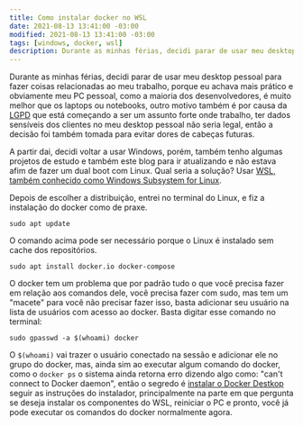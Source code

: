```yaml
---
title: Como instalar docker no WSL
date: 2021-08-13 13:41:00 -03:00
modified: 2021-08-13 13:41:00 -03:00
tags: [windows, docker, wsl]
description: Durante as minhas férias, decidi parar de usar meu desktop pessoal para fazer coisas relacionadas ao meu trabalho
---
```


Durante as minhas férias, decidi parar de usar meu desktop pessoal para fazer coisas relacionadas ao meu trabalho, porque eu achava mais prático e obviamente meu PC pessoal, como a maioria dos desenvolvedores, é muito melhor que os laptops ou notebooks, outro motivo também é por causa da [LGPD](http://www.planalto.gov.br/ccivil_03/_ato2015-2018/2018/Lei/L13709.htm) que está começando a ser um assunto forte onde trabalho, ter dados sensíveis dos clientes no meu desktop pessoal não seria legal, então a decisão foi também tomada para evitar dores de cabeças futuras.

A partir dai, decidi voltar a usar Windows, porém, também tenho algumas projetos de estudo e também este blog para ir atualizando e não estava afim de fazer um dual boot com Linux. Qual seria a solução? Usar [WSL, também conhecido como Windows Subsystem for Linux](https://docs.microsoft.com/en-us/windows/wsl/).

Depois de escolher a distribuição, entrei no terminal do Linux, e fiz a instalação do docker como de praxe.

```shell
sudo apt update
```

O comando acima pode ser necessário porque o Linux é instalado sem cache dos repositórios.

```shell
sudo apt install docker.io docker-compose
```

O docker tem um problema que por padrão tudo o que você precisa fazer em relação aos comandos dele, você precisa fazer com sudo, mas tem um "macete" para você não precisar fazer isso, basta adicionar seu usuário na lista de usuários com acesso ao docker. Basta digitar esse comando no terminal:

```shell
sudo gpasswd -a $(whoami) docker
```

O `$(whoami)` vai trazer o usuário conectado na sessão e adicionar ele no grupo do docker, mas, ainda sim ao executar algum comando do docker, como o `docker ps` o sistema ainda retorna erro dizendo algo como: "can't connect to Docker daemon", então o segredo é [instalar o Docker Destkop](https://www.docker.com/products/docker-desktop) seguir as instruções do instalador, principalmente na parte em que pergunta se deseja instalar os componentes do WSL, reiniciar o PC e pronto, você já pode executar os comandos do docker normalmente agora.